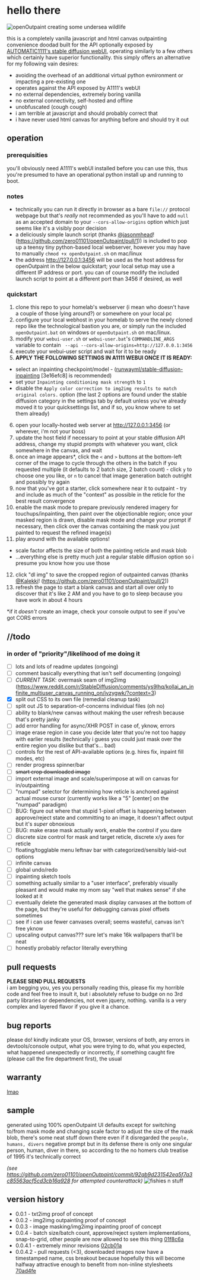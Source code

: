 # hello there

![openOutpaint creating some undersea wildlife](docs/01-demo.gif)

this is a completely vanilla javascript and html canvas outpainting convenience doodad built for the API optionally exposed by [AUTOMATIC1111's stable diffusion webUI](https://github.com/AUTOMATIC1111/stable-diffusion-webui), operating similarly to a few others which certainly have superior functionality.  this simply offers an alternative for my following vain desires:
 - avoiding the overhead of an additional virtual python evnironment or impacting a pre-existing one
 - operates against the API exposed by A1111's webUI
 - no external dependencies, extremely boring vanilla
 - no external connectivity, self-hosted and offline
 - unobfuscated (cough cough)
 - <a name="terrible"></a>i am terrible at javascript and should probably correct that
 - i have never used html canvas for anything before and should try it out

 ## operation

 ### prerequisities
 you'll obviously need A1111's webUI installed before you can use this, thus you're presumed to have an operational python install up and running to boot.  

 ### notes 
 -  technically you can run it directly in browser as a bare `file://` protocol webpage but that's _really_ not recommended as you'll have to add `null` as an accepted domain to your `--cors-allow-origins` option which just seems like it's a visibly poor decision 
 - a deliciously simple launch script (thanks [@jasonmhead](https://github.com/jasonmhead)! (https://github.com/zero01101/openOutpaint/pull/1)) is included to pop up a teensy tiny python-based local webserver, however you may have to manually `chmod +x openOutpaint.sh` on mac/linux 
 - the address http://127.0.0.1:3456 will be used as the host address for openOutpaint in the below quickstart; your local setup may use a different IP address or port.  you can of course modify the included launch script to point at a different port than 3456 if desired, as well

### quickstart
 1. clone this repo to your homelab's webserver (i mean who doesn't have a couple of those lying around?) or somewhere on your local pc
 2. configure your local webhost in your homelab to serve the newly cloned repo like the technological bastion you are, or simply run the included `openOutpaint.bat` on windows or `openOutpaint.sh` on mac/linux. 
 3. modify your `webui-user.sh` or `webui-user.bat`'s `COMMANDLINE_ARGS` variable to contain ` --api --cors-allow-origins=http://127.0.0.1:3456`
 4. execute your webui-user script and wait for it to be ready
 5. **APPLY THE FOLLOWING SETTINGS IN A1111 WEBUI ONCE IT IS READY:** 
  - select an inpainting checkpoint/model - ([runwayml/stable-diffusion-inpainting](https://huggingface.co/runwayml/stable-diffusion-inpainting) [3e16efc8] is recommended)
  - set your `Inpainting conditioning mask strength` to `1`
  - disable the `Apply color correction to img2img results to match original colors.` option (the last 2 options are found under the stable diffusion category in the settings tab by default unless you've already moved it to your quicksettings list, and if so, you know where to set them already)
 6. open your locally-hosted web server at http://127.0.0.1:3456 (or wherever, i'm not your boss)
 7. update the host field if necessary to point at your stable diffusion API address, change my stupid prompts with whatever you want, click somewhere in the canvas, and wait
 8. once an image appears*, click the `<` and `>` buttons at the bottom-left corner of the image to cycle through the others in the batch if you requested multiple (it defaults to 2 batch size, 2 batch count) - click `y` to choose one you like, or `n` to cancel that image generation batch outright and possibly try again
 9. now that you've got a starter, click somewhere near it to outpaint - try and include as much of the "context" as possible in the reticle for the best result convergence
 10. enable the mask mode to prepare previously rendered imagery for touchups/inpainting, then paint over the objectionable region; once your masked region is drawn, disable mask mode and change your prompt if necessary, then click over the canvas containing the mask you just painted to request the refined image(s)
 11. play around with the available options!  
  - scale factor affects the size of both the painting reticle and mask blob 
  - ...everything else is pretty much just a regular stable diffusion option so i presume you know how you use those
 12. click "dl img" to save the cropped region of outpainted canvas (thanks [@Kalekki](https://github.com/Kalekki)! (https://github.com/zero01101/openOutpaint/pull/2))
 13. refresh the page to start a blank canvas and start all over only to discover that it's like 2 AM and you have to go to sleep because you have work in about 4 hours 

*if it _doesn't_ create an image, check your console output to see if you've got CORS errors 

## //todo
### in order of "priority"/likelihood of me doing it
- [ ] lots and lots of readme updates (ongoing)
- [ ] comment basically everything that isn't self documenting (ongoing)
- [ ] _CURRENT TASK_: overmask seam of img2img (https://www.reddit.com/r/StableDiffusion/comments/ys9lhq/kollai_an_infinite_multiuser_canvas_running_on/ivzygwk/?context=3)
- [x] split out CSS to its own file (remedial cleanup task)
- [ ] split out JS to separation-of-concerns individual files (oh no)
- [ ] ability to blank/new canvas without making the user refresh because that's pretty janky
- [ ] add error handling for async/XHR POST in case of, yknow, errors
- [ ] image erase region in case you decide later that you're not too happy with earlier results (technically i guess you could just mask over the entire region you dislike but that's... bad)
- [ ] controls for the rest of API-available options (e.g. hires fix, inpaint fill modes, etc)
- [ ] render progress spinner/bar
- [ ] ~~smart crop downloaded image~~ 
- [ ] import external image and scale/superimpose at will on canvas for in/outpainting
- [ ] "numpad" selector for determining how reticle is anchored against actual mouse cursor (currently works like a "5" [center] on the "numpad" paradigm)
- [ ] BUG: figure out where that stupid 1-pixel offset is happening between approve/reject state and committing to an image, it doesn't affect output but it's _super_ obnoxious  
- [ ] BUG: make erase mask actually work, enable the control if you dare
- [ ] discrete size control for mask and target reticle, discrete x/y axes for reticle
- [ ] floating/togglable menu leftnav bar with categorized/sensibly laid-out options
- [ ] infinite canvas
- [ ] global undo/redo
- [ ] inpainting sketch tools
- [ ] something actually similar to a "user interface", preferably visually pleasant and would make my mom say "well that makes sense" if she looked at it
- [ ] eventually delete the generated mask display canvases at the bottom of the page, but they're useful for debugging canvas pixel offsets sometimes
- [ ] see if i can use fewer canvases overall; seems wasteful, canvas isn't free yknow
- [ ] upscaling output canvas??? sure let's make 16k wallpapers that'll be neat
- [ ] honestly probably refactor literally everything

## pull requests
**PLEASE SEND PULL REQUESTS**  
i am begging you, yes you personally reading this, please fix my horrible code and feel free to insult it, but i absolutely refuse to budge on no 3rd party libraries or dependencies, not even jquery, nothing.  vanilla is a very complex and layered flavor if you give it a chance.

## bug reports
please do! kindly indicate your OS, browser, versions of both, any errors in devtools/console output, what you were trying to do, what you expected, what happened unexpectedly or incorrectly, if something caught fire (please call the fire department first), the usual

## warranty
[lmao](https://github.com/moyix/fauxpilot#support-and-warranty)

## sample 
generated using 100% openOutpaint UI defaults except for switching to/from mask mode and changing scale factor to adjust the size of the mask blob, there's some neat stuff down there even if it disregarded the `people, humans, divers` negative prompt but in its defense there is only one singular person, human, diver in there, so according to the no homers club treatise of 1995 it's technically correct 

_(see https://github.com/zero01101/openOutpaint/commit/92ab9d231542ea5f7a3c85563acf5cd3cb16a928 for attempted counterattack)_
![fishies n stuff](docs/02-sample.png)

## version history
- 0.0.1 - txt2img proof of concept
- 0.0.2 - img2img outpainting proof of concept
- 0.0.3 - image masking/img2img inpainting proof of concept
- 0.0.4 - batch size/batch count, approve/reject system implementations, snap-to-grid, other people are now allowed to see this thing [01f8c6a](https://github.com/zero01101/openOutpaint/commit/01f8c6ab3f49739439a0990d6f5f0967a9a0bf12)
- 0.0.4.1 - extremely minor revisions [02cb01a](https://github.com/zero01101/openOutpaint/commit/02cb01ac062ef93878ff4161eabcedfa8e125be6)
- 0.0.4.2 - pull requests (&lt;3), downloaded images now have a timestamped name, css breakout because hopefully this will become halfway attractive enough to benefit from non-inline stylesheets [70ad4fe](https://github.com/zero01101/openOutpaint/commit/70ad4fe081bdbd507afc5af3cc2a4435924b66e3)
